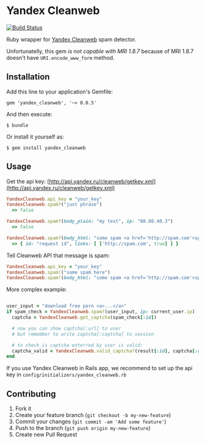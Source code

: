 # Yandex Cleanweb

[![Build Status](https://travis-ci.org/evrone/yandex-cleanweb.png?branch=master)](https://travis-ci.org/evrone/yandex-cleanweb)

Ruby wrapper for [Yandex Cleanweb](http://api.yandex.ru/cleanweb/) spam detector.

Unfortunatelly, this gem *is not capable with MRI 1.8.7* because of MRI 1.8.7 doesn't have `URI.encode_www_form` method.

## Installation

Add this line to your application's Gemfile:

    gem 'yandex_cleanweb', '~> 0.0.5'

And then execute:

    $ bundle

Or install it yourself as:

    $ gem install yandex_cleanweb

## Usage

Get the api key: [http://api.yandex.ru/cleanweb/getkey.xml](http://api.yandex.ru/cleanweb/getkey.xml)

```ruby
YandexCleanweb.api_key = "your_key"
YandexCleanweb.spam?("just phrase")
  => false

YandexCleanweb.spam?(body_plain: "my text", ip: "80.80.40.3")
  => false

YandexCleanweb.spam?(body_html: "some spam <a href='http://spam.com'>spam link</a>")
  => { id: "request id", links: [ ['http://spam.com', true] ] }
```

Tell Cleanweb API that message is spam: 

```ruby
YandexCleanweb.api_key = "your_key"
YandexCleanweb.spam!("some spam here")
YandexCleanweb.spam!(body_html: "some spam <a href='http://spam.com'>spam link</a>")
```

More complex example:

```ruby

user_input = "download free porn <a>...</a>"
if spam_check = YandexCleanweb.spam?(user_input, ip: current_user.ip)
  captcha = YandexCleanweb.get_captcha(spam_check[:id])

  # now you can show captcha[:url] to user
  # but remember to write captcha[:captcha] to session

  # to check is captcha enterred by user is valid:
  captcha_valid = YandexCleanweb.valid_captcha?(result[:id], captcha[:captcha], user_captcha)
end
```

If you use Yandex Cleanweb in Rails app, we recommend to set up the api key in `config/initializers/yandex_cleanweb.rb`

## Contributing

1. Fork it
2. Create your feature branch (`git checkout -b my-new-feature`)
3. Commit your changes (`git commit -am 'Add some feature'`)
4. Push to the branch (`git push origin my-new-feature`)
5. Create new Pull Request
